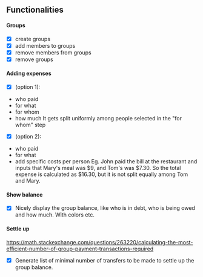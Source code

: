 ## Functionalities

#### Groups

- [x] create groups
- [x] add members to groups
- [x] remove members from groups
- [x] remove groups

#### Adding expenses

- [x] (option 1):

- who paid
- for what
- for whom
- how much
  It gets split uniformly among people selected in the "for whom" step

- [x] (option 2):

- who paid
- for what
- add specific costs per person
  Eg. John paid the bill at the restaurant and inputs that Mary's meal was $9, and Tom's was $7.30.
  So the total expense is calculated as $16.30, but it is not split equally among Tom and Mary.

#### Show balance

- [x] Nicely display the group balance, like who is in debt, who is being owed and how much. With colors etc.

#### Settle up

https://math.stackexchange.com/questions/263220/calculating-the-most-efficient-number-of-group-payment-transactions-required

- [x] Generate list of minimal number of transfers to be made to settle up the group balance.
